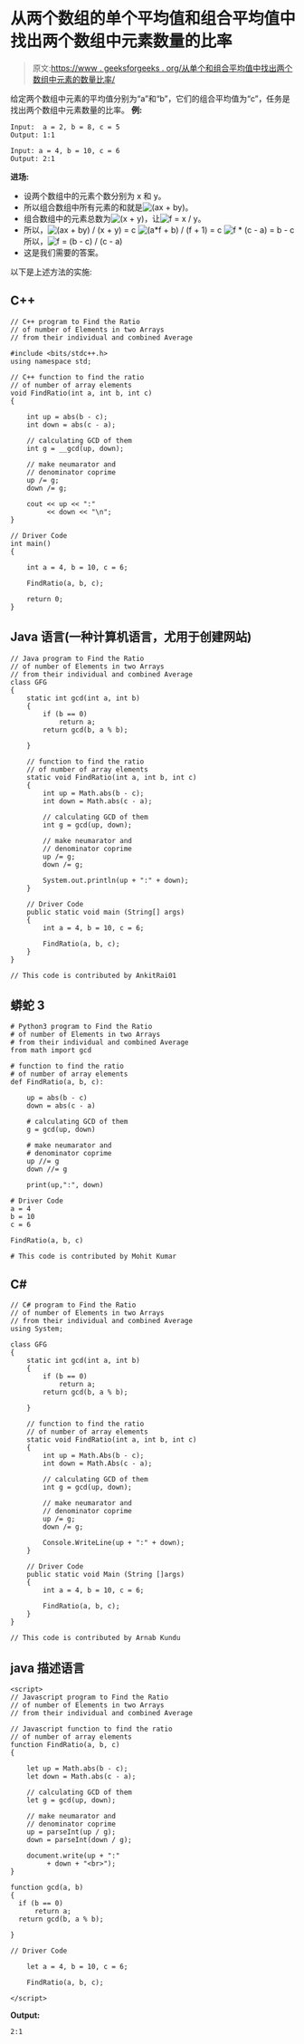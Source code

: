 # 从两个数组的单个平均值和组合平均值中找出两个数组中元素数量的比率

> 原文:[https://www . geeksforgeeks . org/从单个和组合平均值中找出两个数组中元素的数量比率/](https://www.geeksforgeeks.org/find-the-ratio-of-number-of-elements-in-two-arrays-from-their-individual-and-combined-average/)

给定两个数组中元素的平均值分别为“a”和“b”，它们的组合平均值为“c”，任务是找出两个数组中元素数量的比率。
**例:**

```
Input:  a = 2, b = 8, c = 5
Output: 1:1

Input: a = 4, b = 10, c = 6
Output: 2:1
```

**进场:**

*   设两个数组中的元素个数分别为 x 和 y。
*   所以组合数组中所有元素的和就是![(a*x + b*y)  ](img/6f02732245a6f8ccb5a33be09155afe1.png "Rendered by QuickLaTeX.com")。
*   组合数组中的元素总数为![(x + y)  ](img/1d1df1610f0584d3d4d79dafcc41447a.png "Rendered by QuickLaTeX.com")，让![f = x / y  ](img/c8237cb6fa50aa7c3a740a3210f16562.png "Rendered by QuickLaTeX.com")。
*   所以，![(a*x + b*y) / (x + y) = c  ](img/4aac0c360c59ee7df601bbd6d8deafbf.png "Rendered by QuickLaTeX.com")
    ![(a*f + b) / (f + 1) = c  ](img/0c9cd46d67fac0ab3bc7f4bcd77e7363.png "Rendered by QuickLaTeX.com")
    ![f * (c - a) = b - c  ](img/2f27bd25f1f41b06c844e21cf40c5afc.png "Rendered by QuickLaTeX.com")
    所以，![f = (b - c) / (c - a)](img/a09499e9a312e53336a3bb2c1b2b782e.png "Rendered by QuickLaTeX.com")
*   这是我们需要的答案。

以下是上述方法的实施:

## C++

```
// C++ program to Find the Ratio
// of number of Elements in two Arrays
// from their individual and combined Average

#include <bits/stdc++.h>
using namespace std;

// C++ function to find the ratio
// of number of array elements
void FindRatio(int a, int b, int c)
{

    int up = abs(b - c);
    int down = abs(c - a);

    // calculating GCD of them
    int g = __gcd(up, down);

    // make neumarator and
    // denominator coprime
    up /= g;
    down /= g;

    cout << up << ":"
         << down << "\n";
}

// Driver Code
int main()
{

    int a = 4, b = 10, c = 6;

    FindRatio(a, b, c);

    return 0;
}
```

## Java 语言(一种计算机语言，尤用于创建网站)

```
// Java program to Find the Ratio
// of number of Elements in two Arrays
// from their individual and combined Average
class GFG
{
    static int gcd(int a, int b)
    {
        if (b == 0)
            return a;
        return gcd(b, a % b);

    }

    // function to find the ratio
    // of number of array elements
    static void FindRatio(int a, int b, int c)
    {
        int up = Math.abs(b - c);
        int down = Math.abs(c - a);

        // calculating GCD of them
        int g = gcd(up, down);

        // make neumarator and
        // denominator coprime
        up /= g;
        down /= g;

        System.out.println(up + ":" + down);
    }

    // Driver Code
    public static void main (String[] args)
    {
        int a = 4, b = 10, c = 6;

        FindRatio(a, b, c);
    }
}

// This code is contributed by AnkitRai01
```

## 蟒蛇 3

```
# Python3 program to Find the Ratio
# of number of Elements in two Arrays
# from their individual and combined Average
from math import gcd

# function to find the ratio
# of number of array elements
def FindRatio(a, b, c):

    up = abs(b - c)
    down = abs(c - a)

    # calculating GCD of them
    g = gcd(up, down)

    # make neumarator and
    # denominator coprime
    up //= g
    down //= g

    print(up,":", down)

# Driver Code
a = 4
b = 10
c = 6

FindRatio(a, b, c)

# This code is contributed by Mohit Kumar
```

## C#

```
// C# program to Find the Ratio
// of number of Elements in two Arrays
// from their individual and combined Average
using System;

class GFG
{
    static int gcd(int a, int b)
    {
        if (b == 0)
            return a;
        return gcd(b, a % b);

    }

    // function to find the ratio
    // of number of array elements
    static void FindRatio(int a, int b, int c)
    {
        int up = Math.Abs(b - c);
        int down = Math.Abs(c - a);

        // calculating GCD of them
        int g = gcd(up, down);

        // make neumarator and
        // denominator coprime
        up /= g;
        down /= g;

        Console.WriteLine(up + ":" + down);
    }

    // Driver Code
    public static void Main (String []args)
    {
        int a = 4, b = 10, c = 6;

        FindRatio(a, b, c);
    }
}

// This code is contributed by Arnab Kundu
```

## java 描述语言

```
<script>
// Javascript program to Find the Ratio
// of number of Elements in two Arrays
// from their individual and combined Average

// Javascript function to find the ratio
// of number of array elements
function FindRatio(a, b, c)
{

    let up = Math.abs(b - c);
    let down = Math.abs(c - a);

    // calculating GCD of them
    let g = gcd(up, down);

    // make neumarator and
    // denominator coprime
    up = parseInt(up / g);
    down = parseInt(down / g);

    document.write(up + ":"
         + down + "<br>");
}

function gcd(a, b)
{
  if (b == 0)
      return a;
  return gcd(b, a % b);

}

// Driver Code

    let a = 4, b = 10, c = 6;

    FindRatio(a, b, c);

</script>
```

**Output:** 

```
2:1
```
